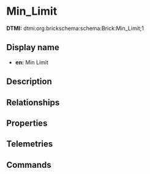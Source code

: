 # Min_Limit
**DTMI:** dtmi:org:brickschema:schema:Brick:Min_Limit;1
## Display name
- **en:** Min Limit
## Description
## Relationships
## Properties
## Telemetries
## Commands
